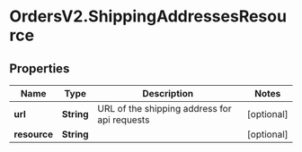 # OrdersV2.ShippingAddressesResource

## Properties
Name | Type | Description | Notes
------------ | ------------- | ------------- | -------------
**url** | **String** | URL of the shipping address for api requests | [optional] 
**resource** | **String** |  | [optional] 
